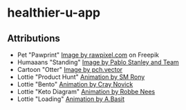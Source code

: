 # healthier-u-app

## Attributions

- Pet "Pawprint" [Image by rawpixel.com](https://www.freepik.com/free-vector/pet-logo-design-paw-vector-animal-shop-business_18246195.htm#query=paw%20print%20svg&position=2&from_view=keyword&track=ais_user&uuid=d8fc24cb-cb2f-4d40-b83d-50740874a785) on Freepik
- Humaaans "Standing" [Image by Pablo Stanley and Team](https://pablostanley.gumroad.com/?recommended_by=library&_gl=1*lkimej*_ga*Nzk4NjMxMDQyLjE3MTc1NzA0ODI.*_ga_6LJN6D94N6*MTcxNzU3MDQ4Mi4xLjEuMTcxNzU3MDU4NS4wLjAuMA..)
- Cartoon "Otter" [Image by pch.vector](https://www.freepik.com/free-vector/set-cartoon-otter-character-thinking-holding-gift-box-cup-coffee-diploma_28189623.htm#fromView=search&page=2&position=16&uuid=8fd1beaa-b407-459c-9644-2ff34ec45331)
- Lottie "Product Hunt" [Animation by SM Rony](https://lottiefiles.com/smrony)
- Lottie "Bento" [Animation by Cray Novick](https://lottiefiles.com/emojivid)
- Lottie "Keto Diagram" [Animation by Robbe Nees](https://lottiefiles.com/robbenees)
- Lottie "Loading" [Animation by A.Basit](https://lottiefiles.com/r4nvty2erk)
